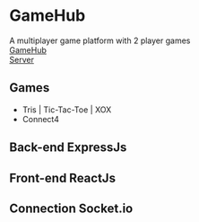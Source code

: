 # GameHub
 A multiplayer game platform with 2 player games <br>
 [GameHub](https://game-hub-bkgt.onrender.com/) <br>
 [Server](https://game-hub-4tbi.onrender.com/)

 ## Games
 * Tris | Tic-Tac-Toe | XOX
 * Connect4
 ## Back-end ExpressJs
 ## Front-end ReactJs
 ## Connection Socket.io
